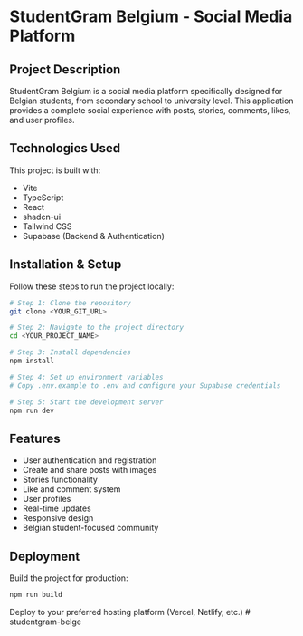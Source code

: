 # StudentGram Belgium - Social Media Platform

## Project Description

StudentGram Belgium is a social media platform specifically designed for Belgian students, from secondary school to university level. This application provides a complete social experience with posts, stories, comments, likes, and user profiles.

## Technologies Used

This project is built with:

- Vite
- TypeScript
- React
- shadcn-ui
- Tailwind CSS
- Supabase (Backend & Authentication)

## Installation & Setup

Follow these steps to run the project locally:

```sh
# Step 1: Clone the repository
git clone <YOUR_GIT_URL>

# Step 2: Navigate to the project directory
cd <YOUR_PROJECT_NAME>

# Step 3: Install dependencies
npm install

# Step 4: Set up environment variables
# Copy .env.example to .env and configure your Supabase credentials

# Step 5: Start the development server
npm run dev
```

## Features

- User authentication and registration
- Create and share posts with images
- Stories functionality
- Like and comment system
- User profiles
- Real-time updates
- Responsive design
- Belgian student-focused community

## Deployment

Build the project for production:

```sh
npm run build
```

Deploy to your preferred hosting platform (Vercel, Netlify, etc.)
#   s t u d e n t g r a m - b e l g e  
 